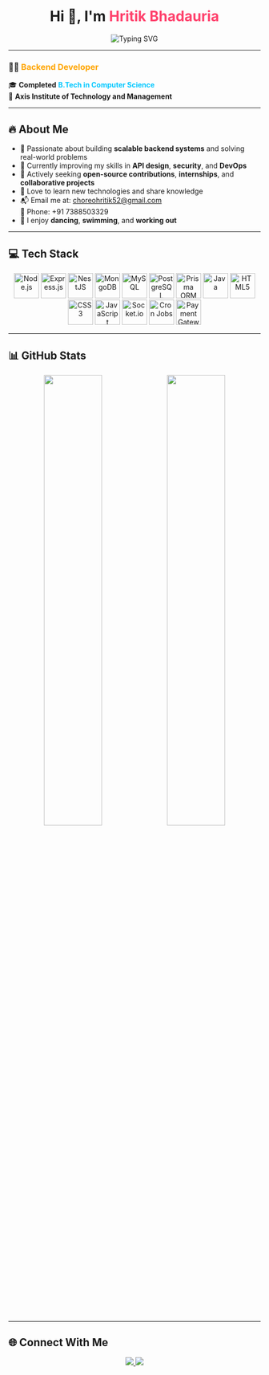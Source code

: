 <h1 align="center">Hi 👋, I'm <span style="color:#ff416c;">Hritik Bhadauria</span></h1>

<p align="center">
  <img src="https://readme-typing-svg.herokuapp.com?font=Fira+Code&size=24&pause=1000&color=00FFAD&center=true&vCenter=true&width=435&lines=Backend+Developer;Open+Source+Contributor;MERN+%2B+NestJS+Stack+Fan" alt="Typing SVG" />
</p>

---

### 🧑‍💻 <strong style="color:#ffa500;">Backend Developer</strong>  

🎓 **Completed** <span style="color:#00c7ff;"><strong>B.Tech in Computer Science</strong></span>  
🏫 <strong>Axis Institute of Technology and Management</strong>

---

## 🔥 About Me

- 🚀 Passionate about building **scalable backend systems** and solving real-world problems  
- 🌱 Currently improving my skills in **API design**, **security**, and **DevOps**
- 🤝 Actively seeking **open-source contributions**, **internships**, and **collaborative projects**
- 🧠 Love to learn new technologies and share knowledge
- 📬 Email me at: [choreohritik52@gmail.com](mailto:choreohritik52@gmail.com)  
📱 Phone: +91 7388503329
- 💃 I enjoy **dancing**, **swimming**, and **working out**

---

## 💻 Tech Stack

<p align="center">
  <img src="https://cdn.jsdelivr.net/gh/devicons/devicon/icons/nodejs/nodejs-original.svg" height="50" alt="Node.js" />
  <img src="https://cdn.jsdelivr.net/gh/devicons/devicon/icons/express/express-original.svg" height="50" alt="Express.js" />
  <img src="https://nestjs.com/img/logo-small.svg" height="50" alt="NestJS" />
  <img src="https://cdn.jsdelivr.net/gh/devicons/devicon/icons/mongodb/mongodb-original.svg" height="50" alt="MongoDB" />
  <img src="https://cdn.jsdelivr.net/gh/devicons/devicon/icons/mysql/mysql-original.svg" height="50" alt="MySQL" />
  <img src="https://cdn.jsdelivr.net/gh/devicons/devicon/icons/postgresql/postgresql-original.svg" height="50" alt="PostgreSQL" />
  <img src="https://seeklogo.com/images/P/prisma-logo-3805665B69-seeklogo.com.png" height="50" alt="Prisma ORM" />
  <img src="https://cdn.jsdelivr.net/gh/devicons/devicon/icons/java/java-original.svg" height="50" alt="Java" />
  <img src="https://cdn.jsdelivr.net/gh/devicons/devicon/icons/html5/html5-original.svg" height="50" alt="HTML5" />
  <img src="https://cdn.jsdelivr.net/gh/devicons/devicon/icons/css3/css3-original.svg" height="50" alt="CSS3" />
  <img src="https://cdn.jsdelivr.net/gh/devicons/devicon/icons/javascript/javascript-original.svg" height="50" alt="JavaScript" />
  <img src="https://upload.wikimedia.org/wikipedia/commons/9/96/Socket-io.svg" height="50" alt="Socket.io" />
  <img src="https://upload.wikimedia.org/wikipedia/commons/3/35/Tux.svg" height="50" alt="Cron Jobs" />
  <img src="https://upload.wikimedia.org/wikipedia/commons/d/d0/Stripe_Logo%2C_revised_2016.svg" height="50" alt="Payment Gateway" />
</p>

---

## 📊 GitHub Stats

<p align="center">
  <img src="https://github-readme-stats.vercel.app/api?username=hritik7388&show_icons=true&theme=tokyonight&hide_border=true&count_private=true" width="48%" />
  <img src="https://github-readme-streak-stats.herokuapp.com/?user=hritik7388&theme=tokyonight&hide_border=true" width="48%" />
</p>

---

## 🌐 Connect With Me

<p align="center">
  <a href="https://www.linkedin.com/in/hritik-bhadauria-588024205/">
    <img src="https://img.shields.io/badge/LinkedIn-0077B5.svg?&style=for-the-badge&logo=linkedin&logoColor=white" />
  </a>
  <a href="https://github.com/hritik7388/hritik7388">
    <img src="https://img.shields.io/badge/GitHub-100000.svg?&style=for-the-badge&logo=github&logoColor=white" />
  </a>
</p>

